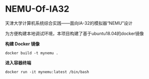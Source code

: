 # NEMU-Of-IA32

天津大学计算机系统综合实践——面向IA-32的模拟器“NEMU”设计

为方便构建本地调试环境，本项目构建了基于ubuntu18.04的docker镜像

**构建 Docker 镜像**

```
docker build -t mynemu .
```

**进入容器终端**

```
docker run -it mynemu:latest /bin/bash
```

